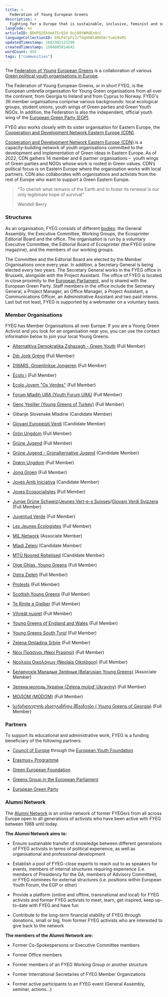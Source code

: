 ```yaml
---
title: >
  Federation of Young European Greens
description: >
  Fighting for a Europe that is sustainable, inclusive, feminist and social
langCode: en
articleID: BDdPQ2EhXmAT5rQ34-9uj80YWMdEn9cC
languageCollectionID: 6OLP47pFz2rTdqHhWlARKhKrfum29xM1
updatedTimestamp: 1683382123290
createdTimestamp: 1584805814642
wordCount: 855
tags: ["communities"]
---
```


The [Federation of Young European Greens](https://www.fyeg.org/) is a collaboration of various [Green political youth organisations in Europe](https://www.fyeg.org/who-we-are/member-organizations).

The Federation of Young European Greens, or in short FYEG, is the European umbrella organisation for Young Green organisations from all over the continent, from Georgia to Ireland and from Cyprus to Norway. FYEG's 36 member organisations comprise various backgrounds: local ecological groups, student unions, youth wings of Green parties and Green Youth NGOs. In addition, the Federation is also the independent, official youth wing of the [European Green Party (EGP)](https://europeangreens.eu/).

FYEG also works closely with its sister organisation for Eastern Europe, the [Cooperation and Development Network Eastern Europe (CDN)](/cdnee).

[Cooperation and Development Network Eastern Europe (CDN)](https://www.cdnee.org/) is a capacity-building network of youth organisations committed to the development and implementation of Green ideas in Eastern Europe. As of 2022, CDN gathers 14 member and 6 partner organisations – ­ youth wings of Green parties and NGOs whose work is rooted in Green values. CDN’s political focus is on Eastern Europe where the organisation works with local partners. CDN also collaborates with organisations and activists from the rest of Europe who want to support a Green Eastern Europe.

> “To cherish what remains of the Earth and to foster its renewal is our only legitimate hope of survival”
> 
> Wendell Berry

### Structures

As an organisation, FYEG consists of different [bodies](https://www.fyeg.org/who-we-are/structures): the General Assembly, the Executive Committee, Working Groups, the Ecosprinter Editorial Board and the office. The organisation is run by a voluntary Executive Committee, the Editorial Board of Ecosprinter (the FYEG online magazine), and the members of our working groups.

The Committee and the Editorial Board are elected by the Member Organisations once every year. In addition, a Secretary General is being elected every two years. The Secretary General works in the FYEG office in Brussels, alongside with the Project Assistant. The office of FYEG is located in close proximity to the [European Parliament](https://www.europarl.europa.eu/portal/en), and is shared with the European Green Party. Staff members in the office include the Secretary General, a Project Manager, an Office Manager, a Project Assistant, a Communications Officer, an Administrative Assistant and two paid interns. Last but not least, FYEG is supported by a webmaster on a voluntary basis.

### **Member Organisations**

FYEG has Member Organisations all over Europe. If you are a Young Green Activist and you look for an organisation near you, you can use the contact information below to join your local Young Greens.

-   [Alternattiva Demokratika Zghazagh - Green Youth](https://maltagreenyouth.wordpress.com/) (Full Member)
    
-   [Déi Jonk Gréng](https://jonkgreng.lu/) (Full Member)
    
-   [DWARS, Groenlinkse Jongeren](https://dwars.org/) (Full Member)
    
-   [Écolo j](https://ecoloj.be/) (Full Member)
    
-   [Ecolo Jovem "Os Verdes"](http://osverdes.pt/pages/ecolojovem/comunicados.php) (Full Member)
    
-   [Forum Mladih URA (Youth Forum URA)](https://www.fmura.me/) (Full Member)
    
-   [Genç Yeşiller (Young Greens of Turkey)](https://younggreensofturkey.wordpress.com/) (Full Member)
    
-   Gibanje Slovenske Mladine (Candidate Member)
    
-   [Giovani Europeisti Verdi](https://www.giovanieuropeistiverdi.org/) (Candidate Member)
    
-   [Grön Ungdom](https://www.gronungdom.se/) (Full Member)
    
-   [Grüne Jugend](https://gruene-jugend.de/) (Full Member)
    
-   [Grüne Jugend - Grünalternative Jugend](https://www.gruene-jugend.at/) (Candidate Member)
    
-   [Grønn Ungdom](https://www.gronnungdom.no/) (Full Member)
    
-   [Jong Groen](https://www.jonggroen.be/) (Full Member)
    
-   [Joves Amb Iniciativa](https://compromis.net/wp-signup.php?new=jovesambiniciativa) (Candidate Member)
    
-   [Joves Ecosocialistes](http://joves.cat/) (Full Member)
    
-   [Junge Grüne Schweiz](https://www.jungegruene.ch/)/[Jeunes Vert-e-s Suisses](https://www.jeunesverts.ch/)/[Giovani Verdi Svizzera](https://www.jungegruene.ch/) (Full Member)
    
-   [Juventud Verde](https://juventudverde.org/) (Full Member)
    
-   [Les Jeunes Écologistes](https://jeunes-ecologistes.org/) (Full Member)
    
-   [MIL Network](https://www.instagram.com/milnetwork/) (Associate Member)
    
-   [Mladi Zeleni](http://www.mladizeleni.cz/) (Candidate Member)
    
-   [MTÜ Noored Rohelised](https://noored.eu/) (Candidate Member)
    
-   [Oige Ghlas, Young Greens](https://younggreens.ie/) (Full Member)
    
-   [Ostra Zieleń](https://ostrazielen.org.pl/) (Full Member)
    
-   [Protests](https://www.protests.eu/) (Full Member)
    
-   [Scottish Young Greens](https://www.younggreens.scot/) (Full Member)
    
-   [Te Rinjte e Gjelber](https://pgj.al/Site/te-rinjte-e-gjelber/) (Full Member)
    
-   [Vihreät nuoret](https://vihreatnuoret.fi/) (Full Member)
    
-   [Young Greens of England and Wales](https://www.younggreens.org.uk/) (Full Member)
    
-   [Young Greens South Tyrol](http://www.verdi.bz.it/young-greens/) (Full Member)
    
-   [Zelena Omladina Srbije](https://zelenaomladina.home.blog/) (Full Member)
    
-   [Νέοι Πράσινοι (Neoi Prasinoi)](https://neoiprasinoi.blogspot.com/) (Full Member)
    
-   [Νεολαία Οικολόγων (Neolaía Oikológon)](https://www.youngcyprusgreens.org/) (Full Member)
    
-   [Беларускія Маладыя Зялёныя (Belarusian Young Greens)](https://www.instagram.com/belarusianyounggreens/) (Associate Member)
    
-   [Зелена молодь України (Zelena molodʹ Ukrayiny)](https://www.instagram.com/greenyouthofukraine/) (Full Member)
    
-   [МОДОМ (MODOM)](http://dom.org.mk/modom/za-modom) (Full Member)
    
-   [საქართველოს ახალგაზრდა მწვანეები ( Young Greens of Georgia)](https://www.instagram.com/younggreensofgeorgia/) (Full Member)
    

### **Partners**

To support its educational and administrative work, FYEG is a funding beneficiary of the following partners:

-   [Council of Europe](https://www.coe.int/en/web/portal) through the [European Youth Foundation](https://www.coe.int/en/web/european-youth-foundation)
    
-   [Erasmus+ Programme](https://erasmus-plus.ec.europa.eu/)
    
-   [Green European Foundation](https://gef.eu/)
    
-   [Greens Group in the European Parliament](https://www.greens-efa.eu/en/)
    
-   [European Green Party](https://europeangreens.eu/)
    

### Alumni Network

The [Alumni Network](https://www.fyeg.org/alumni-network) is an online network of former FYEGers from all across Europe open to all generations of activists who have been active with FYEG between 1988 until today.

**The Alumni Network aims to:**

-   Ensure sustainable transfer of knowledge between different generations of FYEG activists in terms of political experience, as well as organisational and professional development
    
-   Establish a pool of FYEG-close experts to reach out to as speakers for events, members of internal structures requiring experience (i.e. members of Presidency for the GA, members of Advisory Committee), or FYEG nominees for external structures (i.e. positions within European Youth Forum, the EGP or other)
    
-   Provide a platform (online and offline, transnational and local) for FYEG activists and former FYEG activists to meet, learn, get inspired, keep up-to-date with FYEG and have fun
    
-   Contribute to the long-term financial stability of FYEG through donations, small or big, from former FYEG activists who are interested to give back to the network
    

**The members of the Alumni Network are:**

-   Former Co-Spokespersons or Executive Committee members
    
-   Former Office members
    
-   Former members of an FYEG Working Group or another structure
    
-   Former International Secretaries of FYEG Member Organizations
    
-   Former active participants to an FYEG event (General Assembly, seminar, actions…)